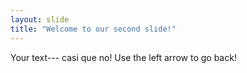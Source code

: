 ```yaml
---
layout: slide
title: "Welcome to our second slide!"
---
```

Your text--- casi que no!
Use the left arrow to go back!
